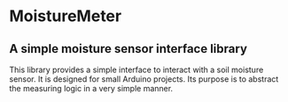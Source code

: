 # MoistureMeter

## A simple moisture sensor interface library

This library provides a simple interface to interact with a soil moisture sensor. It is designed for small Arduino projects. Its purpose is to abstract the measuring logic in a very simple manner.
